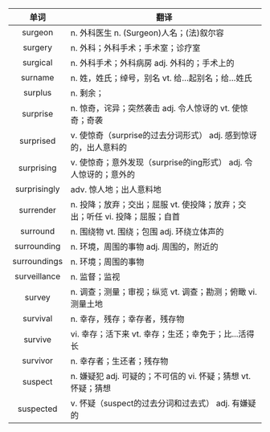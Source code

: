 |单词|翻译  |
|:--:|--| 
|	surgeon  		|		n. 外科医生 n. (Surgeon)人名；(法)叙尔容	|		
|	surgery  		|		n. 外科；外科手术；手术室；诊疗室	|		
|	surgical  		|		n. 外科手术；外科病房 adj. 外科的；手术上的	|		
|	surname  		|		n. 姓，姓氏；绰号，别名 vt. 给…起别名；给…姓氏	|		
|	surplus  		|		n. 剩余；	|		
|	surprise  		|		n. 惊奇，诧异；突然袭击 adj. 令人惊讶的 vt. 使惊奇；奇袭	|		
|	surprised  		|		v. 使惊奇（surprise的过去分词形式） adj. 感到惊讶的，出人意料的	|		
|	surprising  		|		v. 使惊奇；意外发现（surprise的ing形式） adj. 令人惊讶的；意外的	|		
|	surprisingly  		|		adv. 惊人地；出人意料地	|		
|	surrender  		|		n. 投降；放弃；交出；屈服 vt. 使投降；放弃；交出；听任 vi. 投降；屈服；自首	|		
|	surround  		|		n. 围绕物 vt. 围绕；包围 adj. 环绕立体声的	|		
|	surrounding  		|		n. 环境，周围的事物 adj. 周围的，附近的	|		
|	surroundings  		|		n. 环境；周围的事物	|		
|	surveillance  		|		n. 监督；监视	|		
|	survey  		|		n. 调查；测量；审视；纵览 vt. 调查；勘测；俯瞰 vi. 测量土地	|		
|	survival  		|		n. 幸存，残存；幸存者，残存物	|		
|	survive  		|		vi. 幸存；活下来 vt. 幸存；生还；幸免于；比...活得长	|		
|	survivor  		|		n. 幸存者；生还者；残存物	|		
|	suspect  		|		n. 嫌疑犯 adj. 可疑的；不可信的 vi. 怀疑；猜想 vt. 怀疑；猜想	|		
|	suspected  		|		v. 怀疑（suspect的过去分词和过去式） adj. 有嫌疑的	|		
